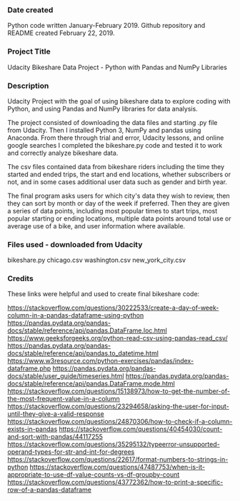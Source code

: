 ### Date created
Python code written January-February 2019.  Github repository and README created February 22, 2019.

### Project Title
Udacity Bikeshare Data Project - Python with Pandas and NumPy Libraries

### Description
Udacity Project with the goal of using bikeshare data to explore coding with Python, and using Pandas and NumPy libraries for data analysis.

The project consisted of downloading the data files and starting .py file from Udacity.  Then I installed Python 3, NumPy and pandas using Anaconda.  From there through trial and error, Udacity lessons, and online google searches I completed the bikeshare.py code and tested it to work and correctly analyze bikeshare data.

The csv files contained data from bikeshare riders including the time they started and ended trips, the start and end locations, whether subscribers or not, and in some cases additional user data such as gender and birth year.

The final program asks users for which city's data they wish to review, then they can sort by month or day of the week if preferred.  Then they are given a series of data points, including most popular times to start trips, most popular starting or ending locations, multiple data points around total use or average use of a bike, and user information where available.


### Files used - downloaded from Udacity
bikeshare.py
chicago.csv
washington.csv
new_york_city.csv

### Credits
These links were helpful and used to create final bikeshare code:

https://stackoverflow.com/questions/30222533/create-a-day-of-week-column-in-a-pandas-dataframe-using-python
https://pandas.pydata.org/pandas-docs/stable/reference/api/pandas.DataFrame.loc.html
https://www.geeksforgeeks.org/python-read-csv-using-pandas-read_csv/
https://pandas.pydata.org/pandas-docs/stable/reference/api/pandas.to_datetime.html
https://www.w3resource.com/python-exercises/pandas/index-dataframe.php
https://pandas.pydata.org/pandas-docs/stable/user_guide/timeseries.html
https://pandas.pydata.org/pandas-docs/stable/reference/api/pandas.DataFrame.mode.html
https://stackoverflow.com/questions/15138973/how-to-get-the-number-of-the-most-frequent-value-in-a-column
https://stackoverflow.com/questions/23294658/asking-the-user-for-input-until-they-give-a-valid-response
https://stackoverflow.com/questions/24870306/how-to-check-if-a-column-exists-in-pandas
https://stackoverflow.com/questions/40454030/count-and-sort-with-pandas/44117255
https://stackoverflow.com/questions/35295132/typeerror-unsupported-operand-types-for-str-and-int-for-degrees
https://stackoverflow.com/questions/22617/format-numbers-to-strings-in-python
https://stackoverflow.com/questions/47487753/when-is-it-appropriate-to-use-df-value-counts-vs-df-groupby-count
https://stackoverflow.com/questions/43772362/how-to-print-a-specific-row-of-a-pandas-dataframe

